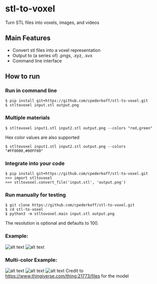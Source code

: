 # stl-to-voxel
Turn STL files into voxels, images, and videos
## Main Features
* Convert stl files into a voxel representation
* Output to (a series of) .pngs, .xyz, .svx
* Command line interface

## How to run
### Run in command line
```
$ pip install git+https://github.com/cpederkoff/stl-to-voxel.git
$ stltovoxel input.stl output.png
```

### Multiple materials
```
$ stltovoxel input1.stl input2.stl output.png --colors "red,green"
```
Hex color values are also supported
```
$ stltovoxel input1.stl input2.stl output.png --colors "#FF0000,#00FF00"
```

### Integrate into your code
```
$ pip install git+https://github.com/cpederkoff/stl-to-voxel.git
>>> import stltovoxel
>>> stltovoxel.convert_file('input.stl', 'output.png')
```

### Run manually for testing
```
$ git clone https://github.com/cpederkoff/stl-to-voxel.git
$ cd stl-to-voxel
$ python3 -m stltovoxel.main input.stl output.png
```

<!--- https://commons.wikimedia.org/wiki/File:Stanford_Bunny.stl --->

The resolution is optional and defaults to 100.

### Example: 
![alt text](https://github.com/rcpedersen/stl-to-voxel/raw/master/data/stanford_bunny.png "STL version of the stanford bunny")
![alt text](https://github.com/rcpedersen/stl-to-voxel/raw/master/data/stanford_bunny.gif "voxel version of the stanford bunny")
### Multi-color Example:
![alt text](https://github.com/rcpedersen/stl-to-voxel/raw/master/data/traffic_cone_1.png "STL version of the orange part of the model")
![alt text](https://github.com/rcpedersen/stl-to-voxel/raw/master/data/traffic_cone_2.png "STL version of the white part of the model")
![alt text](https://github.com/rcpedersen/stl-to-voxel/raw/master/data/traffic_cone.gif "voxel version of the traffic cone")
Credit to https://www.thingiverse.com/thing:21773/files for the model